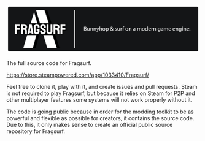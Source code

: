 ![Fragsurf Logo](cover.png)

The full source code for Fragsurf.

https://store.steampowered.com/app/1033410/Fragsurf/

Feel free to clone it, play with it, and create issues and pull requests.  Steam is not required to play Fragsurf, but because it relies on Steam for P2P and other multiplayer features some systems will not work properly without it.

The code is going public because in order for the modding toolkit to be as powerful and flexible as possible for creators, it contains the source code.  Due to this, it only makes sense to create an official public source repository for Fragsurf.
